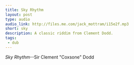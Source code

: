 ```yaml
---
title: Sky Rhythm
layout: post
type: audio
audio_link: http://files.me.com/jack_mottram/i15e2f.mp3
short: sky
description: A classic riddim from Clement Dodd.
tags:
 - dub
---
```

_Sky Rhythm_--Sir Clement "Coxsone" Dodd